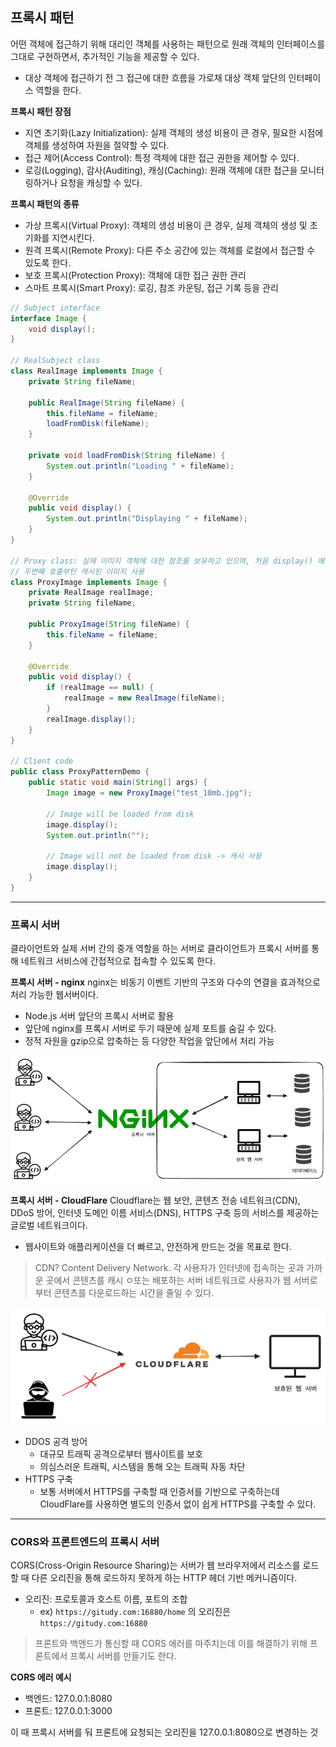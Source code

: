 ## 프록시 패턴

어떤 객체에 접근하기 위해 대리인 객체를 사용하는 패턴으로 원래 객체의 인터페이스를 그대로 구현하면서, 추가적인 기능을 제공할 수 있다. 
- 대상 객체에 접근하기 전 그 접근에 대한 흐름을 가로채 대상 객체 앞단의 인터페이스 역할을 한다.

**프록시 패턴 장점**
- 지연 초기화(Lazy Initialization): 실제 객체의 생성 비용이 큰 경우, 필요한 시점에 객체를 생성하여 자원을 절약할 수 있다. 
- 접근 제어(Access Control): 특정 객체에 대한 접근 권한을 제어할 수 있다. 
- 로깅(Logging), 감사(Auditing), 캐싱(Caching): 원래 객체에 대한 접근을 모니터링하거나 요청을 캐싱할 수 있다.

**프록시 패턴의 종류**
- 가상 프록시(Virtual Proxy): 객체의 생성 비용이 큰 경우, 실제 객체의 생성 및 초기화를 지연시킨다. 
- 원격 프록시(Remote Proxy): 다른 주소 공간에 있는 객체를 로컬에서 접근할 수 있도록 한다. 
- 보호 프록시(Protection Proxy): 객체에 대한 접근 권한 관리 
- 스마트 프록시(Smart Proxy): 로깅, 참조 카운팅, 접근 기록 등을 관리

```java
// Subject interface
interface Image {
    void display();
}

// RealSubject class
class RealImage implements Image {
    private String fileName;

    public RealImage(String fileName) {
        this.fileName = fileName;
        loadFromDisk(fileName);
    }

    private void loadFromDisk(String fileName) {
        System.out.println("Loading " + fileName);
    }

    @Override
    public void display() {
        System.out.println("Displaying " + fileName);
    }
}

// Proxy class: 실제 이미지 객체에 대한 참조를 보유하고 있으며, 처음 display() 메소드가 호출될 때 실제 이미지를 로드
// 두번째 호출부턴 캐시된 이미지 사용
class ProxyImage implements Image {
    private RealImage realImage;
    private String fileName;

    public ProxyImage(String fileName) {
        this.fileName = fileName;
    }

    @Override
    public void display() {
        if (realImage == null) {
            realImage = new RealImage(fileName);
        }
        realImage.display();
    }
}

// Client code
public class ProxyPatternDemo {
    public static void main(String[] args) {
        Image image = new ProxyImage("test_10mb.jpg");

        // Image will be loaded from disk
        image.display();
        System.out.println("");

        // Image will not be loaded from disk -> 캐시 사용
        image.display();
    }
}
```

---

### 프록시 서버
클라이언트와 실제 서버 간의 중개 역할을 하는 서버로 클라이언트가 프록시 서버를 통해 네트워크 서비스에 간접적으로 접속할 수 있도록 한다. 

**프록시 서버 - nginx**
nginx는 비동기 이벤트 기반의 구조와 다수의 연결을 효과적으로 처리 가능한 웹서버이다.
- Node.js 서버 앞단의 프록시 서버로 활용
- 앞단에 nginx를 프록시 서버로 두기 때문에 실제 포트를 숨길 수 있다.
- 정적 자원을 gzip으로 압축하는 등 다양한 작업을 앞단에서 처리 가능

![img_2.png](images/img_97.png)


**프록시 서버 - CloudFlare**
Cloudflare는 웹 보안, 콘텐츠 전송 네트워크(CDN), DDoS 방어, 인터넷 도메인 이름 서비스(DNS), HTTPS 구축 등의 서비스를 제공하는 글로벌 네트워크이다.
- 웹사이트와 애플리케이션을 더 빠르고, 안전하게 만드는 것을 목표로 한다.

> CDN? Content Delivery Network. 각 사용자가 인터넷에 접속하는 곳과 가까운 곳에서 콘텐츠를 캐시 ㅇ또는 배포하는 서버 네트워크로 사용자가 웹 서버로부터 콘텐츠를 다운로드하는 시간을 줄일 수 있다. 

![img_3.png](images/img_96.png)

- DDOS 공격 방어
  - 대규모 트래픽 공격으로부터 웹사이트를 보호
  - 의심스러운 트래픽, 시스템을 통해 오는 트래픽 자동 차단 
- HTTPS 구축
  - 보통 서버에서 HTTPS를 구축할 때 인증서를 기반으로 구축하는데 CloudFlare를 사용하면 별도의 인증서 없이 쉽게 HTTPS를 구축할 수 있다. 

---

### CORS와 프론트엔드의 프록시 서버

CORS(Cross-Origin Resource Sharing)는 서버가 웹 브라우저에서 리소스를 로드할 때 다른 오리진을 통해 로드하지 못하게 하는 HTTP 헤더 기반 메커니즘이다.
- 오리진: 프로토콜과 호스트 이름, 포트의 조합
  - ex) `https://gitudy.com:16880/home` 의 오리진은 `https://gitudy.com:16880`

> 프론트와 백엔드가 통신할 때 CORS 에러를 마주치는데 이를 해결하기 위해 프론트에서 프록시 서버를 만들기도 한다.

**CORS 에러 예시**
- 백엔드: 127.0.0.1:8080
- 프론트: 127.0.0.1:3000

이 때 프록시 서버를 둬 프론트에 요청되는 오리진을 127.0.0.1:8080으로 변경하는 것
